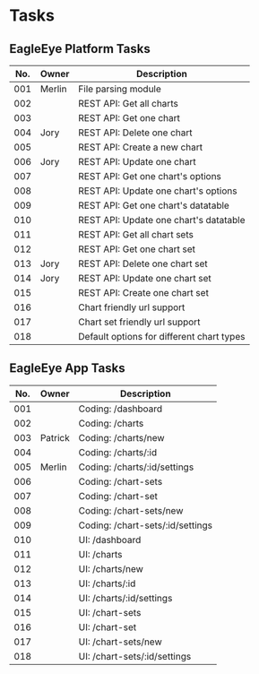# Tasks


## EagleEye Platform Tasks

| No. | Owner         | Description                                              |
| --- | ------------- | -------------------------------------------------------- |
| 001 | Merlin        | File parsing module                                      |
| 002 |               | REST API: Get all charts                                 |
| 003 |               | REST API: Get one chart                                  |
| 004 | Jory          | REST API: Delete one chart                               |
| 005 |               | REST API: Create a new chart                             |
| 006 | Jory          | REST API: Update one chart                               |
| 007 |               | REST API: Get one chart's options                        |
| 008 |               | REST API: Update one chart's options                     |
| 009 |               | REST API: Get one chart's datatable                      |
| 010 |               | REST API: Update one chart's datatable                   |
| 011 |               | REST API: Get all chart sets                             |
| 012 |               | REST API: Get one chart set                              |
| 013 | Jory          | REST API: Delete one chart set                           |
| 014 | Jory          | REST API: Update one chart set                           |
| 015 |               | REST API: Create one chart set                           |
| 016 |               | Chart friendly url support                               |
| 017 |               | Chart set friendly url support                           |
| 018 |               | Default options for different chart types                |


## EagleEye App Tasks

| No. | Owner         | Description                                              |
| --- | ------------- | -------------------------------------------------------- |
| 001 |               | Coding: /dashboard                                       |
| 002 |               | Coding: /charts                                          |
| 003 | Patrick       | Coding: /charts/new                                      |
| 004 |               | Coding: /charts/:id                                      |
| 005 | Merlin        | Coding: /charts/:id/settings                             |
| 006 |               | Coding: /chart-sets                                      |
| 007 |               | Coding: /chart-set                                       |
| 008 |               | Coding: /chart-sets/new                                  |
| 009 |               | Coding: /chart-sets/:id/settings                         |
| 010 |               | UI: /dashboard                                           |
| 011 |               | UI: /charts                                              |
| 012 |               | UI: /charts/new                                          |
| 013 |               | UI: /charts/:id                                          |
| 014 |               | UI: /charts/:id/settings                                 |
| 015 |               | UI: /chart-sets                                          |
| 016 |               | UI: /chart-set                                           |
| 017 |               | UI: /chart-sets/new                                      |
| 018 |               | UI: /chart-sets/:id/settings                             |

